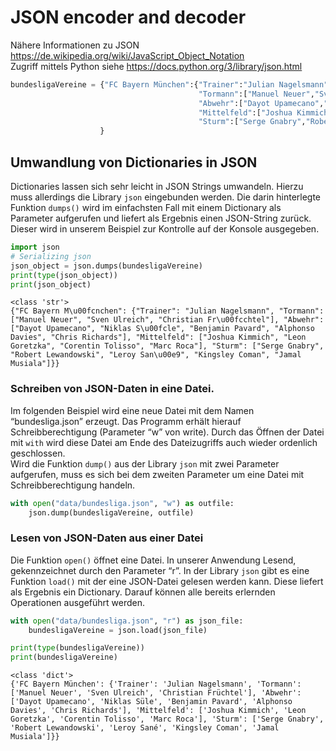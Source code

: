 # JSON encoder and decoder


Nähere Informationen zu JSON
https://de.wikipedia.org/wiki/JavaScript_Object_Notation  
Zugriff mittels Python siehe https://docs.python.org/3/library/json.html

``` python
bundesligaVereine = {"FC Bayern München":{"Trainer":"Julian Nagelsmann",
                                          "Tormann":["Manuel Neuer","Sven Ulreich","Christian Früchtel"],
                                          "Abwehr":["Dayot Upamecano","Niklas Süle","Benjamin Pavard","Alphonso Davies","Chris Richards"],
                                          "Mittelfeld":["Joshua Kimmich","Leon Goretzka","Corentin Tolisso","Marc Roca"],
                                          "Sturm":["Serge Gnabry","Robert Lewandowski","Leroy Sané","Kingsley Coman","Jamal Musiala"]}
                    }
```

## Umwandlung von Dictionaries in JSON

Dictionaries lassen sich sehr leicht in JSON Strings umwandeln. Hierzu
muss allerdings die Library `json` eingebunden werden. Die darin
hinterlegte Funktion `dumps()` wird im einfachsten Fall mit einem
Dictionary als Parameter aufgerufen und liefert als Ergebnis einen
JSON-String zurück.  
Dieser wird in unserem Beispiel zur Kontrolle auf der Konsole
ausgegeben.

``` python
import json  
# Serializing json   
json_object = json.dumps(bundesligaVereine)  
print(type(json_object))
print(json_object) 
```

    <class 'str'>
    {"FC Bayern M\u00fcnchen": {"Trainer": "Julian Nagelsmann", "Tormann": ["Manuel Neuer", "Sven Ulreich", "Christian Fr\u00fcchtel"], "Abwehr": ["Dayot Upamecano", "Niklas S\u00fcle", "Benjamin Pavard", "Alphonso Davies", "Chris Richards"], "Mittelfeld": ["Joshua Kimmich", "Leon Goretzka", "Corentin Tolisso", "Marc Roca"], "Sturm": ["Serge Gnabry", "Robert Lewandowski", "Leroy San\u00e9", "Kingsley Coman", "Jamal Musiala"]}}

### Schreiben von JSON-Daten in eine Datei.

Im folgenden Beispiel wird eine neue Datei mit dem Namen
“bundesliga.json” erzeugt. Das Programm erhält hierauf
Schreibberechtigung (Parameter “w” von write). Durch das Öffnen der
Datei mit `with` wird diese Datei am Ende des Dateizugriffs auch wieder
ordenlich geschlossen.  
Wird die Funktion `dump()` aus der Library `json` mit zwei Parameter
aufgerufen, muss es sich bei dem zweiten Parameter um eine Datei mit
Schreibberechtigung handeln.

``` python
with open("data/bundesliga.json", "w") as outfile: 
    json.dump(bundesligaVereine, outfile)
```

### Lesen von JSON-Daten aus einer Datei

Die Funktion `open()` öffnet eine Datei. In unserer Anwendung Lesend,
gekennzeichnet durch den Parameter “r”. In der Library `json` gibt es
eine Funktion `load()` mit der eine JSON-Datei gelesen werden kann.
Diese liefert als Ergebnis ein Dictionary. Darauf können alle bereits
erlernden Operationen ausgeführt werden.

``` python
with open("data/bundesliga.json", "r") as json_file: 
    bundesligaVereine = json.load(json_file)

print(type(bundesligaVereine))
print(bundesligaVereine)
```

    <class 'dict'>
    {'FC Bayern München': {'Trainer': 'Julian Nagelsmann', 'Tormann': ['Manuel Neuer', 'Sven Ulreich', 'Christian Früchtel'], 'Abwehr': ['Dayot Upamecano', 'Niklas Süle', 'Benjamin Pavard', 'Alphonso Davies', 'Chris Richards'], 'Mittelfeld': ['Joshua Kimmich', 'Leon Goretzka', 'Corentin Tolisso', 'Marc Roca'], 'Sturm': ['Serge Gnabry', 'Robert Lewandowski', 'Leroy Sané', 'Kingsley Coman', 'Jamal Musiala']}}
